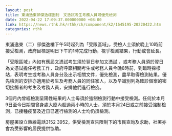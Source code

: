 ```yaml
---
layout: post
title: 東涌逸東邨傑逸樓圍封　文憑試考生考務人員可優先檢測
date: 2022-04-22 17:09:37.000000000 +08:00
link: https://news.rthk.hk/rthk/ch/component/k2/1645195-20220422.htm
categories: rthk
---
```


東涌逸東（二）邨傑逸樓下午5時起列為「受限區域」，受檢人士須於晚上10時前接受檢測，政府目標是明日下午約1時完成行動，視乎檢測結果，行動或會延長。
 
「受限區域」內如有應屆文憑試考生須於翌日參加文憑試 ，或考務人員須於翌日為文憑試擔任考務工作，政府呼籲相關考生或考務人員今晚8時前，到臨時採樣站，表明考生或考務人員身分及出示相關文件，優先檢測，盡早取得檢測結果。優先檢測的安排亦適用於考生及考務人員的同住家人，以及早識別列為確診個案的密切接觸者的考生及考務人員，安排他們進行檢疫。

3個月內曾經檢測呈陽性結果的人士毋須於強制檢測行動中接受檢測。任何於本月9日至今日期間曾身處大廈內超過兩小時的人士，須於本月24日或之前接受強制檢測，已接種疫苗及近日已進行檢測的人士均仍須檢測。

房屋署設立熱線電話3152 3952，供受檢測宣告限制下的市民查詢及求助，社署亦會為受影響的居民提供協助。
